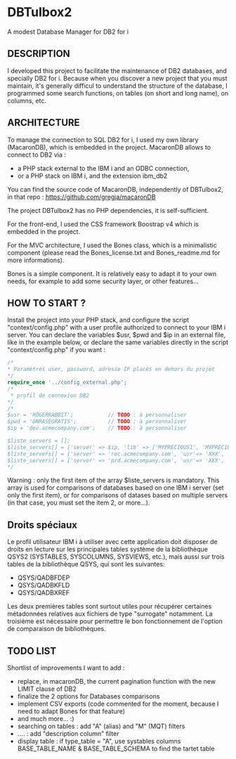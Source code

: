 # DBTulbox2
A modest Database Manager for DB2 for i

## DESCRIPTION

I developed this project to facilitate the maintenance of DB2 databases, and specially DB2 for i.
Because when you discover a new project that you must maintain, it's generally difficul to understand the structure of the database, I programmed some search functions, on tables (on short and long name), on columns, etc.

## ARCHITECTURE

To manage the connection to SQL DB2 for i, I used my own library (MacaronDB), which is embedded in the project. MacaronDB allows to connect to DB2 via : 
 * a PHP stack external to the IBM i and an ODBC connection, 
 * or a PHP stack on IBM i, and the extension ibm_db2

You can find the source code of MacaronDB, independently of DBTulbox2, in that repo :
https://github.com/gregja/macaronDB

The project DBTulbox2 has no PHP dependencies, it is self-sufficient.

For the front-end, I used the CSS framework Boostrap v4 which is embedded in the project.

For the MVC architecture, I used the Bones class, which is a minimalistic component (please read the Bones_license.txt and Bones_readme.md for more informations).

Bones is a simple component. It is relatively easy to adapt it to your own needs, for example to add some security layer, or other features...

## HOW TO START ?

Install the project into your PHP stack, and configure the script "context/config.php" with a user profile authorized to connect to your IBM i server. 
You can declare the variables $usr, $pwd and $ip in an external file, like in the example below, or declare the same variables directly in the script "context/config.php" if you want :

```PHP
/*
* Paramètres user, password, adresse IP placés en dehors du projet
*/
require_once '../config_external.php';
/*
 * profil de connexion DB2
*/
/*
$usr = 'ROGERRABBIT';           // TODO : à personnaliser
$pwd = 'ONRASEGRATIS';          // TODO : à personnaliser
$ip = 'dev.acmecompany.com';    // TODO : à personnaliser

$liste_servers = [];
$liste_servers[] = ['server' => $ip, 'lib' => ['MYPRECIOUS1', 'MYPRECIOUS2'] ];
$liste_servers[] = ['server' => 'rec.acmecompany.com', 'usr'=> 'XXX', 'pwd' => 'ZZZ', 'lib' => []];
$liste_servers[] = ['server' => 'prd.acmecompany.com', 'usr'=> 'XXX', 'pwd' => 'ZZZ', 'lib' => []];
*/
```
Warning : only the first item of the array $liste_servers is mandatory. This array is used for comparisons of databases based on one IBM i server (set only the first item), or for comparisons of datases based on multiple servers (in that case, you must set the item 2, or more...). 

## Droits spéciaux

Le profil utilisateur IBM i à utiliser avec cette application doit disposer de droits en lecture sur les principales tables système de la bibliothèque QSYS2 (SYSTABLES, SYSCOLUMNS, SYSVIEWS, etc.), mais aussi sur trois tables de la bibliothèque QSYS, qui sont les suivantes:

- QSYS/QADBFDEP 
- QSYS/QADBKFLD
- QSYS/QADBXREF

Les deux premières tables sont surtout utiles pour récupérer certaines métadonnées relatives aux fichiers de type "surrogate" notamment. La troisième est nécessaire pour permettre le bon fonctionnement de l'option de comparaison de bibliothèques.


## TODO LIST 

Shortlist of improvements I want to add :
 * replace, in macaronDB, the current pagination function with the new LIMIT clause of DB2
 * finalize the 2 options for Databases comparisons
 * implement CSV exports (code commented for the moment, because I need to adapt Bones for that feature)
 * and much more... :)
 * searching on tables : add "A" (alias) and "M" (MQT) filters
 *   ....              : add "description column" filter
 * display table : if type_table = "A", use systables columns BASE_TABLE_NAME & BASE_TABLE_SCHEMA to find the tartet table

 


